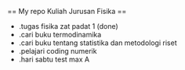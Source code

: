 == My repo Kuliah Jurusan Fisika ==

* .tugas fisika zat padat 1 (done)
* .cari buku termodinamika
* .cari buku tentang statistika dan metodologi riset
* .pelajari coding numerik
* .hari sabtu test max A